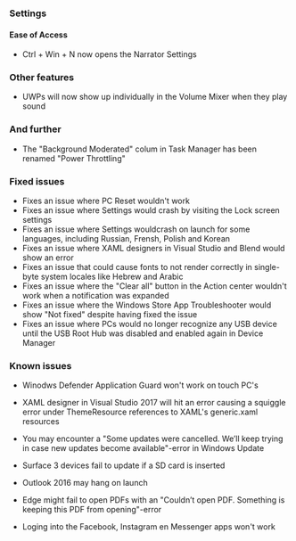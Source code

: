 ### Settings
#### Ease of Access
- Ctrl + Win + N now opens the Narrator Settings

### Other features
- UWPs will now show up individually in the Volume Mixer when they play sound

### And further
- The "Background Moderated" colum in Task Manager has been renamed "Power Throttling"

### Fixed issues
- Fixes an issue where PC Reset wouldn't work
- Fixes an issue where Settings would crash by visiting the Lock screen settings
- Fixes an issue where Settings wouldcrash on launch for some languages, including Russian, Frensh, Polish and Korean
- Fixes an issue where XAML designers in Visual Studio and Blend would show an error
- Fixes an issue that could cause fonts to not render correctly in single-byte system locales like Hebrew and Arabic
- Fixes an issue where the "Clear all" button in the Action center wouldn't work when a notification was expanded
- Fixes an issue where the Windows Store App Troubleshooter would show "Not fixed" despite having fixed the issue
- Fixes an issue where PCs would no longer recognize any USB device until the USB Root Hub was disabled and enabled again in Device Manager

### Known issues
- Winodws Defender Application Guard won't work on touch PC's
- XAML designer in Visual Studio 2017 will hit an error causing a squiggle error under ThemeResource references to XAML's generic.xaml resources

- You may encounter a "Some updates were cancelled. We’ll keep trying in case new updates become available"-error in Windows Update
- Surface 3 devices fail to update if a SD card is inserted
- Outlook 2016 may hang on launch
- Edge might fail to open PDFs with an "Couldn’t open PDF. Something is keeping this PDF from opening"-error
- Loging into the Facebook, Instagram en Messenger apps won't work